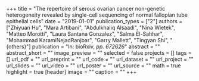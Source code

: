 +++
title = "The repertoire of serous ovarian cancer non-genetic heterogeneity revealed by single-cell sequencing of normal fallopian tube epithelial cells"
date = "2019-01-01"
publication_types = ["2"]
authors = ["Zhiyuan Hu", "Mara Artibani", "Abdulkhaliq Alsaadi", "Nina Wietek", "Matteo Morotti", "Laura Santana Gonzalez", "Salma El-Sahhar", "Mohammad KaramiNejadRanjbar", "Garry Mallett", "Tingyan Shi", "{others}"]
publication = "In: bioRxiv, _pp. 672626_"
abstract = ""
abstract_short = ""
image_preview = ""
selected = false
projects = []
tags = []
url_pdf = ""
url_preprint = ""
url_code = ""
url_dataset = ""
url_project = ""
url_slides = ""
url_video = ""
url_poster = ""
url_source = ""
math = true
highlight = true
[header]
image = ""
caption = ""
+++
